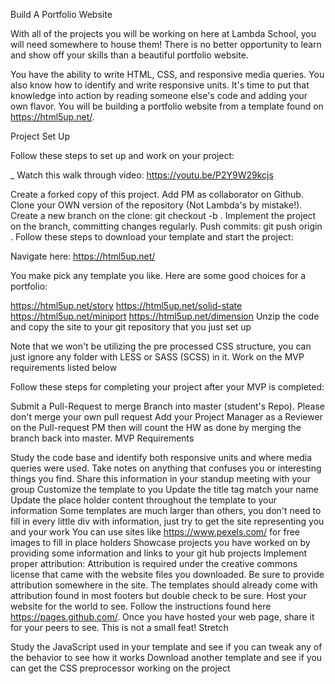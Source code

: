 Build A Portfolio Website

With all of the projects you will be working on here at Lambda School, you will need somewhere to house them! There is no better opportunity to learn and show off your skills than a beautiful portfolio website.

You have the ability to write HTML, CSS, and responsive media queries. You also know how to identify and write responsive units. It's time to put that knowledge into action by reading someone else's code and adding your own flavor. You will be building a portfolio website from a template found on https://html5up.net/.

Project Set Up

Follow these steps to set up and work on your project:

_ Watch this walk through video: https://youtu.be/P2Y9W29kcjs

 Create a forked copy of this project.
 Add PM as collaborator on Github.
 Clone your OWN version of the repository (Not Lambda's by mistake!).
 Create a new branch on the clone: git checkout -b <firstName-lastName>.
 Implement the project on the <firstName-lastName> branch, committing changes regularly.
 Push commits: git push origin <firstName-lastName>.
Follow these steps to download your template and start the project:

 Navigate here: https://html5up.net/

 You make pick any template you like. Here are some good choices for a portfolio:

https://html5up.net/story
https://html5up.net/solid-state
https://html5up.net/miniport
https://html5up.net/dimension
 Unzip the code and copy the site to your git repository that you just set up

Note that we won't be utilizing the pre processed CSS structure, you can just ignore any folder with LESS or SASS (SCSS) in it.
 Work on the MVP requirements listed below

Follow these steps for completing your project after your MVP is completed:

 Submit a Pull-Request to merge <firstName-lastName> Branch into master (student's Repo). Please don't merge your own pull request
 Add your Project Manager as a Reviewer on the Pull-request
 PM then will count the HW as done by merging the branch back into master.
MVP Requirements

 Study the code base and identify both responsive units and where media queries were used. Take notes on anything that confuses you or interesting things you find. Share this information in your standup meeting with your group
 Customize the template to you
 Update the title tag match your name
 Update the place holder content throughout the template to your information
Some templates are much larger than others, you don't need to fill in every little div with information, just try to get the site representing you and your work
You can use sites like https://www.pexels.com/ for free images to fill in place holders
Showcase projects you have worked on by providing some information and links to your git hub projects
 Implement proper attribution: Attribution is required under the creative commons license that came with the website files you downloaded. Be sure to provide attribution somewhere in the site. The templates should already come with attribution found in most footers but double check to be sure.
 Host your website for the world to see. Follow the instructions found here https://pages.github.com/. Once you have hosted your web page, share it for your peers to see. This is not a small feat!
Stretch

 Study the JavaScript used in your template and see if you can tweak any of the behavior to see how it works
 Download another template and see if you can get the CSS preprocessor working on the project